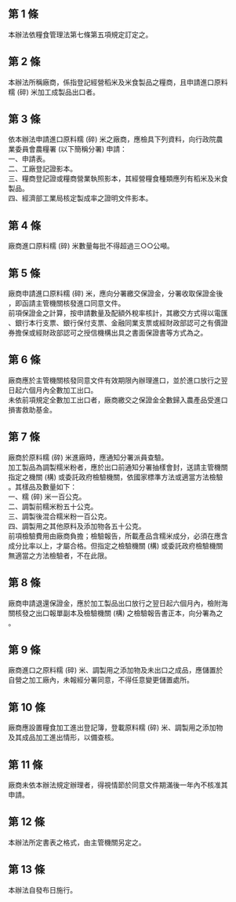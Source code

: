 第 1 條
-------
本辦法依糧食管理法第七條第五項規定訂定之。

第 2 條
-------
本辦法所稱廠商，係指登記經營稻米及米食製品之糧商，且申請進口原料  
糯 (碎) 米加工成製品出口者。

第 3 條
-------
依本辦法申請進口原料糯 (碎) 米之廠商，應檢具下列資料，向行政院農  
業委員會農糧署 (以下簡稱分署) 申請：  
一、申請表。  
二、工廠登記證影本。  
三、糧商登記證或糧商營業執照影本，其經營糧食種類應列有稻米及米食  
    製品。  
四、經濟部工業局核定製成率之證明文件影本。

第 4 條
-------
廠商進口原料糯 (碎) 米數量每批不得超過三○○公噸。

第 5 條
-------
廠商申請進口原料糯 (碎) 米，應向分署繳交保證金，分署收取保證金後  
，即函請主管機關核發進口同意文件。  
前項保證金之計算，按申請數量及配額外稅率核計，其繳交方式得以電匯  
、銀行本行支票、銀行保付支票、金融同業支票或經財政部認可之有價證  
券擔保或經財政部認可之授信機構出具之書面保證書等方式為之。

第 6 條
-------
廠商應於主管機關核發同意文件有效期限內辦理進口，並於進口放行之翌  
日起六個月內全數加工出口。  
未依前項規定全數加工出口者，廠商繳交之保證金全數歸入農產品受進口  
損害救助基金。

第 7 條
-------
廠商於原料糯 (碎) 米進廠時，應通知分署派員查驗。  
加工製品為調製糯米粉者，應於出口前通知分署抽樣會封，送請主管機關  
指定之機關 (構) 或委託政府檢驗機關，依國家標準方法或適當方法檢驗  
。其樣品及數量如下：  
一、糯 (碎) 米一百公克。  
二、調製前糯米粉五十公克。  
三、調製後混合糯米粉一百公克。  
四、調製用之其他原料及添加物各五十公克。  
前項檢驗費用由廠商負擔；檢驗報告，所載產品含糯米成分，必須在應含  
成分比率以上，才屬合格。但指定之檢驗機關 (構) 或委託政府檢驗機關  
無適當之方法檢驗者，不在此限。

第 8 條
-------
廠商申請退還保證金，應於加工製品出口放行之翌日起六個月內，檢附海  
關核發之出口報單副本及檢驗機關 (構) 之檢驗報告書正本，向分署為之  
。

第 9 條
-------
廠商進口之原料糯 (碎) 米、調製用之添加物及未出口之成品，應儲置於  
自營之加工廠內，未報經分署同意，不得任意變更儲置處所。

第 10 條
--------
廠商應設置糧食加工進出登記簿，登載原料糯 (碎) 米、調製用之添加物  
及其成品加工進出情形，以備查核。

第 11 條
--------
廠商未依本辦法規定辦理者，得視情節於同意文件期滿後一年內不核准其  
申請。

第 12 條
--------
本辦法所定書表之格式，由主管機關另定之。

第 13 條
--------
本辦法自發布日施行。

